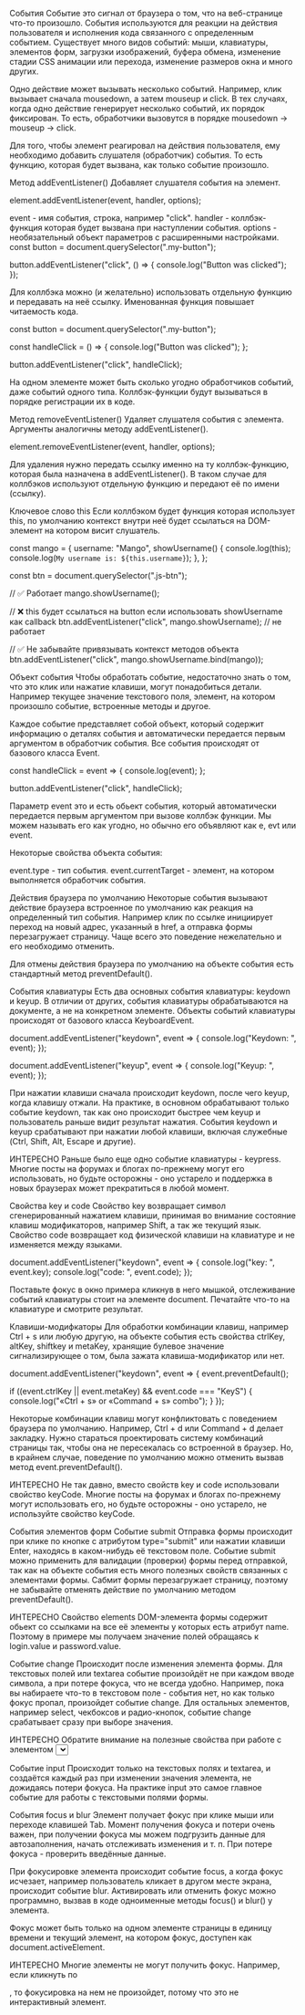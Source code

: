 События
Событие это сигнал от браузера о том, что на веб-странице что-то произошло. События используются для реакции на действия пользователя и исполнения кода связанного с определенным событием. Существует много видов событий: мыши, клавиатуры, элементов форм, загрузки изображений, буфера обмена, изменение стадии CSS анимации или перехода, изменение размеров окна и много других.

Одно действие может вызывать несколько событий. Например, клик вызывает сначала mousedown, а затем mouseup и click. В тех случаях, когда одно действие генерирует несколько событий, их порядок фиксирован. То есть, обработчики вызовутся в порядке mousedown → mouseup → click.

Для того, чтобы элемент реагировал на действия пользователя, ему необходимо добавить слушателя (обработчик) события. То есть функцию, которая будет вызвана, как только событие произошло.

Метод addEventListener()
Добавляет слушателя события на элемент.

element.addEventListener(event, handler, options);

event - имя события, строка, например "click".
handler - коллбэк-функция которая будет вызвана при наступлении события.
options - необязательный объект параметров с расширенными настройками.
const button = document.querySelector(".my-button");

button.addEventListener("click", () => {
  console.log("Button was clicked");
});

Для коллбэка можно (и желательно) использовать отдельную функцию и передавать на неё ссылку. Именованная функция повышает читаемость кода.

const button = document.querySelector(".my-button");

const handleClick = () => {
  console.log("Button was clicked");
};

button.addEventListener("click", handleClick);

На одном элементе может быть сколько угодно обработчиков событий, даже событий одного типа. Коллбэк-функции будут вызываться в порядке регистрации их в коде.


Метод removeEventListener()
Удаляет слушателя события с элемента. Аргументы аналогичны методу addEventListener().

element.removeEventListener(event, handler, options);

Для удаления нужно передать ссылку именно на ту коллбэк-функцию, которая была назначена в addEventListener(). В таком случае для коллбэков используют отдельную функцию и передают её по имени (ссылку).


Ключевое слово this
Если коллбэком будет функция которая использует this, по умолчанию контекст внутри неё будет ссылаться на DOM-элемент на котором висит слушатель.

const mango = {
  username: "Mango",
  showUsername() {
    console.log(this);
    console.log(`My username is: ${this.username}`);
  },
};

const btn = document.querySelector(".js-btn");

// ✅ Работает
mango.showUsername();

// ❌ this будет ссылаться на button если использовать showUsername как callback
btn.addEventListener("click", mango.showUsername); // не работает

// ✅ Не забывайте привязывать контекст методов объекта
btn.addEventListener("click", mango.showUsername.bind(mango));

Объект события
Чтобы обработать событие, недостаточно знать о том, что это клик или нажатие клавиши, могут понадобиться детали. Например текущее значение текстового поля, элемент, на котором произошло событие, встроенные методы и другое.

Каждое событие представляет собой объект, который содержит информацию о деталях события и автоматически передается первым аргументом в обработчик события. Все события происходят от базового класса Event.

const handleClick = event => {
  console.log(event);
};

button.addEventListener("click", handleClick);

Параметр event это и есть обьект события, который автоматически передается первым аргументом при вызове коллбэк функции. Мы можем называть его как угодно, но обычно его объявляют как e, evt или event.

Некоторые свойства объекта события:

event.type - тип события.
event.currentTarget - элемент, на котором выполняется обработчик события.

Действия браузера по умолчанию
Некоторые события вызывают действие браузера встроенное по умолчанию как реакция на определенный тип события. Например клик по ссылке инициирует переход на новый адрес, указанный в href, а отправка формы перезагружает страницу. Чаще всего это поведение нежелательно и его необходимо отменить.

Для отмены действия браузера по умолчанию на объекте события есть стандартный метод preventDefault().

События клавиатуры
Есть два основных события клавиатуры: keydown и keyup. В отличии от других, события клавиатуры обрабатываются на документе, а не на конкретном элементе. Объекты событий клавиатуры происходят от базового класса KeyboardEvent.

document.addEventListener("keydown", event => {
  console.log("Keydown: ", event);
});

document.addEventListener("keyup", event => {
  console.log("Keyup: ", event);
});

При нажатии клавиши сначала происходит keydown, после чего keyup, когда клавишу отжали. На практике, в основном обрабатывают только событие keydown, так как оно происходит быстрее чем keyup и пользователь раньше видит результат нажатия. События keydown и keyup срабатывают при нажатии любой клавиши, включая служебные (Ctrl, Shift, Alt, Escape и другие).

ИНТЕРЕСНО
Раньше было еще одно событие клавиатуры - keypress. Многие посты на форумах и блогах по-прежнему могут его использовать, но будьте осторожны - оно устарело и поддержка в новых браузерах может прекратиться в любой момент.

Свойства key и code
Свойство key возвращает символ сгенерированный нажатием клавиши, принимая во внимание состояние клавиш модификаторов, например Shift, а так же текущий язык. Свойство code возвращает код физической клавиши на клавиатуре и не изменяется между языками.

document.addEventListener("keydown", event => {
  console.log("key: ", event.key);
  console.log("code: ", event.code);
});

Поставьте фокус в окно примера кликнув в него мышкой, отслеживание событий клавиатуры стоит на элементе document. Печатайте что-то на клавиатуре и смотрите результат.


Клавиши-модифкаторы
Для обработки комбинации клавиш, например Ctrl + s или любую другую, на объекте события есть свойства ctrlKey, altKey, shiftkey и metaKey, хранящие булевое значение сигнализирующее о том, была зажата клавиша-модификатор или нет.

document.addEventListener("keydown", event => {
  event.preventDefault();

  if ((event.ctrlKey || event.metaKey) && event.code === "KeyS") {
    console.log("«Ctrl + s» or «Command + s» combo");
  }
});

Некоторые комбинации клавиш могут конфликтовать с поведением браузера по умолчанию. Например, Ctrl + d или Command + d делает закладку. Нужно стараться проектировать систему комбинаций страницы так, чтобы она не пересекалась со встроенной в браузер. Но, в крайнем случае, поведение по умолчанию можно отменить вызвав метод event.preventDefault().

ИНТЕРЕСНО
Не так давно, вместо свойств key и code использовали свойство keyCode. Многие посты на форумах и блогах по-прежнему могут использовать его, но будьте осторожны - оно устарело, не используйте свойство keyCode.

События элементов форм
Событие submit
Отправка формы происходит при клике по кнопке с атрибутом type="submit" или нажатии клавиши Enter, находясь в каком-нибудь её текстовом поле. Событие submit можно применить для валидации (проверки) формы перед отправкой, так как на объекте события есть много полезных свойств связанных с элементами формы. Сабмит формы перезагружает страницу, поэтому не забывайте отменять действие по умолчанию методом preventDefault().


ИНТЕРЕСНО
Свойство elements DOM-элемента формы содержит обьект со ссылками на все её элементы у которых есть атрибут name. Поэтому в примере мы получаем значение полей обращаясь к login.value и password.value.

Событие change
Происходит после изменения элемента формы. Для текстовых полей или textarea событие произойдёт не при каждом вводе символа, а при потере фокуса, что не всегда удобно. Например, пока вы набираете что-то в текстовом поле - события нет, но как только фокус пропал, произойдет событие change. Для остальных элементов, например select, чекбоксов и радио-кнопок, событие change срабатывает сразу при выборе значения.


ИНТЕРЕСНО
Обратите внимание на полезные свойства при работе с элементом <select> в примере. Разберитесь что хранится в свойствах value, selectedIndex и options.

Событие input
Происходит только на текстовых полях и textarea, и создаётся каждый раз при изменении значения элемента, не дожидаясь потери фокуса. На практике input это самое главное событие для работы с текстовыми полями формы.


События focus и blur
Элемент получает фокус при клике мыши или переходе клавишей Tab. Момент получения фокуса и потери очень важен, при получении фокуса мы можем подгрузить данные для автозаполнения, начать отслеживать изменения и т. п. При потере фокуса - проверить введённые данные.

При фокусировке элемента происходит событие focus, а когда фокус исчезает, например пользователь кликает в другом месте экрана, происходит событие blur. Активировать или отменить фокус можно программно, вызвав в коде одноименные методы focus() и blur() у элемента.


Фокус может быть только на одном элементе страницы в единицу времени и текущий элемент, на котором фокус, доступен как document.activeElement.

ИНТЕРЕСНО
Многие элементы не могут получить фокус. Например, если кликнуть по <div>, то фокусировка на нем не произойдет, потому что это не интерактивный элемент.